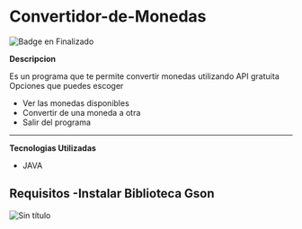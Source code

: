 # Convertidor-de-Monedas
![Badge en Finalizado](https://img.shields.io/badge/STATUS-EN%20FINALIZADO-green)

<b>Descripcion</b>

Es un programa que te permite convertir monedas utilizando API gratuita
Opciones que puedes escoger
- Ver las monedas disponibles
- Convertir de una moneda a otra
- Salir del programa
----------


<b>Tecnologias Utilizadas</b>
  - JAVA

<b>Requisitos</b>
-Instalar Biblioteca Gson
----------

![Sin título](https://github.com/user-attachments/assets/9d99ba68-9777-49fe-bd31-b9607652dfab)

